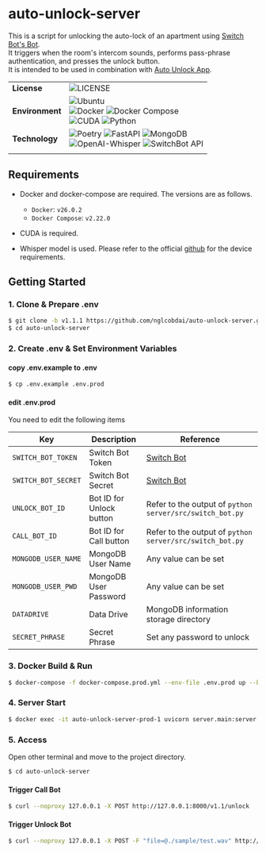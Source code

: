 # auto-unlock-server

This is a script for unlocking the auto-lock of an apartment using [Switch Bot's Bot](https://www.switchbot.jp/products/switchbot-bot). \
It triggers when the room's intercom sounds, performs pass-phrase authentication, and presses the unlock button. \
It is intended to be used in combination with [Auto Unlock App](https://github.com/nglcobdai/auto-unlock-app).

|                 |                                                                                                                                                                                                                                                                                                                                                                                                                                                                                     |
| --------------- | ----------------------------------------------------------------------------------------------------------------------------------------------------------------------------------------------------------------------------------------------------------------------------------------------------------------------------------------------------------------------------------------------------------------------------------------------------------------------------------- |
| **License**     | ![LICENSE](https://img.shields.io/badge/license-MIT-blue.svg?style=flat)                                                                                                                                                                                                                                                                                                                                                                                                            |
| **Environment** | ![Ubuntu](https://img.shields.io/badge/-Ubuntu_22.04_LTS-fad9c1.svg?logo=ubuntu&style=flat) <br> ![Docker](https://img.shields.io/badge/-Docker_v26.0.2-0055a4.svg?logo=docker&style=flat) ![Docker Compose](https://img.shields.io/badge/-Docker_Compose_v2.22.0-0055a4.svg?logo=docker&style=flat) <br> ![CUDA](https://img.shields.io/badge/-CUDA_12.5-a4d17c.svg?logo=nvidia&style=flat) ![Python](https://img.shields.io/badge/-Python_3.10-F9DC3E.svg?logo=python&style=flat) |
| **Technology**  | ![Poetry](https://img.shields.io/badge/-Poetry-2c2d72.svg?logo=python&style=flat) ![FastAPI](https://img.shields.io/badge/-FastAPI-80cbc4.svg?logo=fastapi&style=flat) ![MongoDB](https://img.shields.io/badge/-MongoDB-2e5235.svg?logo=mongodb&style=flat) <br> ![OpenAI-Whisper](https://img.shields.io/badge/-OpenAI_Whisper-e40084.svg?logo=openai&style=flat) ![SwitchBot API](https://img.shields.io/badge/-SwitchBot_API_v1.1-fc6203.svg?logo=SwitchBot&style=flat)          |
|                 |

## Requirements

- Docker and docker-compose are required. The versions are as follows.

  - `Docker`: `v26.0.2`
  - `Docker Compose`: `v2.22.0`

- CUDA is required.

- Whisper model is used. Please refer to the official [github](https://github.com/openai/whisper) for the device requirements.

## Getting Started

### 1. Clone & Prepare .env

```sh
$ git clone -b v1.1.1 https://github.com/nglcobdai/auto-unlock-server.git
$ cd auto-unlock-server
```

### 2. Create .env & Set Environment Variables

#### copy .env.example to .env

```sh
$ cp .env.example .env.prod
```

#### edit .env.prod

You need to edit the following items

| Key                 | Description              | Reference                                                                                     |
| ------------------- | ------------------------ | --------------------------------------------------------------------------------------------- |
| `SWITCH_BOT_TOKEN`  | Switch Bot Token         | [Switch Bot](https://support.switch-bot.com/hc/ja/articles/12822710195351-トークンの取得方法) |
| `SWITCH_BOT_SECRET` | Switch Bot Secret        | [Switch Bot](https://support.switch-bot.com/hc/ja/articles/12822710195351-トークンの取得方法) |
| `UNLOCK_BOT_ID`     | Bot ID for Unlock button | Refer to the output of `python server/src/switch_bot.py`                                      |
| `CALL_BOT_ID`       | Bot ID for Call button   | Refer to the output of `python server/src/switch_bot.py`                                      |
| `MONGODB_USER_NAME` | MongoDB User Name        | Any value can be set                                                                          |
| `MONGODB_USER_PWD`  | MongoDB User Password    | Any value can be set                                                                          |
| `DATADRIVE`         | Data Drive               | MongoDB information storage directory                                                         |
| `SECRET_PHRASE`     | Secret Phrase            | Set any password to unlock                                                                    |

### 3. Docker Build & Run

```sh
$ docker-compose -f docker-compose.prod.yml --env-file .env.prod up --build -d
```

### 4. Server Start

```sh
$ docker exec -it auto-unlock-server-prod-1 uvicorn server.main:server --host 0.0.0.0 --port 8000
```

### 5. Access

Open other terminal and move to the project directory.

```sh
$ cd auto-unlock-server
```

#### Trigger Call Bot

```sh
$ curl --noproxy 127.0.0.1 -X POST http://127.0.0.1:8000/v1.1/unlock
```

#### Trigger Unlock Bot

```sh
$ curl --noproxy 127.0.0.1 -X POST -F "file=@./sample/test.wav" http://127.0.0.1:8000/v1.1/unlock
```
